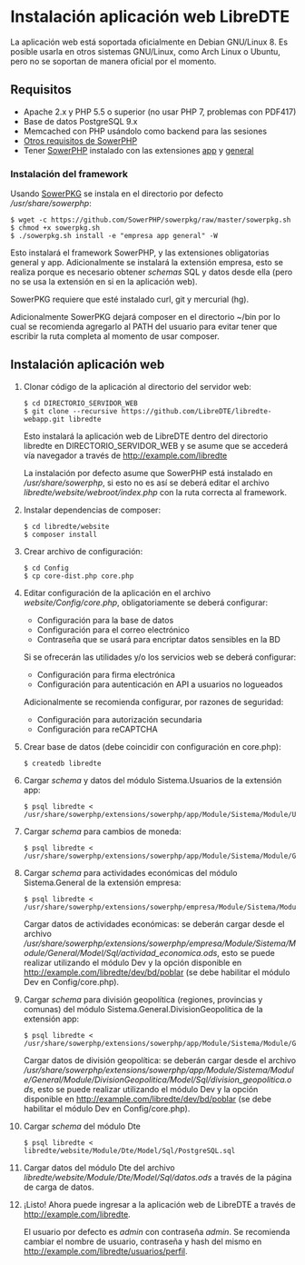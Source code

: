 Instalación aplicación web LibreDTE
===================================

La aplicación web está soportada oficialmente en Debian GNU/Linux 8. Es posible
usarla en otros sistemas GNU/Linux, como Arch Linux o Ubuntu, pero no se
soportan de manera oficial por el momento.

Requisitos
----------

- Apache 2.x y PHP 5.5 o superior (no usar PHP 7, problemas con PDF417)
- Base de datos PostgreSQL 9.x
- Memcached con PHP usándolo como backend para las sesiones
- [Otros requisitos de SowerPHP](https://github.com/SowerPHP/sowerphp/blob/master/INSTALL.md)
- Tener [SowerPHP](https://github.com/SowerPHP/sowerphp) instalado con las
extensiones [app](https://github.com/SowerPHP/extension-app) y
[general](https://github.com/SowerPHP/extension-general)

### Instalación del framework

Usando [SowerPKG](https://github.com/SowerPHP/sowerpkg) se instala en el
directorio por defecto */usr/share/sowerphp*:

	$ wget -c https://github.com/SowerPHP/sowerpkg/raw/master/sowerpkg.sh
	$ chmod +x sowerpkg.sh
	$ ./sowerpkg.sh install -e "empresa app general" -W

Esto instalará el framework SowerPHP, y las extensiones obligatorias general y
app. Adicionalmente se instalará la extensión empresa, esto se realiza porque es
necesario obtener *schemas* SQL y datos desde ella (pero no se usa la extensión
en si en la aplicación web).

SowerPKG requiere que esté instalado curl, git y mercurial (hg).

Adicionalmente SowerPKG dejará composer en el directorio ~/bin por lo cual se
recomienda agregarlo al PATH del usuario para evitar tener que escribir la ruta
completa al momento de usar composer.

Instalación aplicación web
--------------------------

1.	Clonar código de la aplicación al directorio del servidor web:

		$ cd DIRECTORIO_SERVIDOR_WEB
		$ git clone --recursive https://github.com/LibreDTE/libredte-webapp.git libredte

	Esto instalará la aplicación web de LibreDTE dentro del directorio
	libredte en DIRECTORIO_SERVIDOR_WEB y se asume que se accederá vía
	navegador a través de <http://example.com/libredte>

	La instalación por defecto asume que SowerPHP está instalado en
	*/usr/share/sowerphp*, si esto no es así se deberá editar el archivo
	*libredte/website/webroot/index.php* con la ruta correcta al framework.

2.	Instalar dependencias de composer:

		$ cd libredte/website
		$ composer install

3.	Crear archivo de configuración:

		$ cd Config
		$ cp core-dist.php core.php

4.	Editar configuración de la aplicación en el archivo
	*website/Config/core.php*, obligatoriamente se deberá configurar:

	- Configuración para la base de datos
	- Configuración para el correo electrónico
	- Contraseña que se usará para encriptar datos sensibles en la BD

	Si se ofrecerán las utilidades y/o los servicios web se deberá
	configurar:

	- Configuración para firma electrónica
	- Configuración para autenticación en API a usuarios no logueados

	Adicionalmente se recomienda configurar, por razones de seguridad:

	- Configuración para autorización secundaria
	- Configuración para reCAPTCHA

5.	Crear base de datos (debe coincidir con configuración en core.php):

		$ createdb libredte

6.	Cargar *schema* y datos del módulo Sistema.Usuarios de la extensión app:

		$ psql libredte < /usr/share/sowerphp/extensions/sowerphp/app/Module/Sistema/Module/Usuarios/Model/Sql/PostgreSQL/usuarios.sql

7.	Cargar *schema* para cambios de moneda:

		$ psql libredte < /usr/share/sowerphp/extensions/sowerphp/app/Module/Sistema/Module/General/Model/Sql/moneda.sql

8.	Cargar *schema* para actividades económicas del módulo Sistema.General de la extensión empresa:

		$ psql libredte < /usr/share/sowerphp/extensions/sowerphp/empresa/Module/Sistema/Module/General/Model/Sql/PostgreSQL/actividad_economica.sql

	Cargar datos de actividades económicas: se deberán cargar desde el archivo
	*/usr/share/sowerphp/extensions/sowerphp/empresa/Module/Sistema/Module/General/Model/Sql/actividad_economica.ods*,
	esto se puede realizar utilizando el módulo Dev y la opción disponible en <http://example.com/libredte/dev/bd/poblar> (se debe habilitar el módulo Dev en Config/core.php).

9.	Cargar *schema* para división geopolítica (regiones, provincias y comunas) del módulo Sistema.General.DivisionGeopolitica de la extensión app:

		$ psql libredte < /usr/share/sowerphp/extensions/sowerphp/app/Module/Sistema/Module/General/Module/DivisionGeopolitica/Model/Sql/PostgreSQL/division_geopolitica.sql

	Cargar datos de división geopolítica: se deberán cargar desde el archivo
	*/usr/share/sowerphp/extensions/sowerphp/app/Module/Sistema/Module/General/Module/DivisionGeopolitica/Model/Sql/division_geopolitica.ods*,
	esto se puede realizar utilizando el módulo Dev y la opción disponible en <http://example.com/libredte/dev/bd/poblar> (se debe habilitar el módulo Dev en Config/core.php).

10.	Cargar *schema* del módulo Dte

		$ psql libredte < libredte/website/Module/Dte/Model/Sql/PostgreSQL.sql

11.	Cargar datos del módulo Dte del archivo *libredte/website/Module/Dte/Model/Sql/datos.ods* a través de la página de carga de datos.

12.	¡Listo! Ahora puede ingresar a la aplicación web de LibreDTE a través de
	<http://example.com/libredte>.

	El usuario por defecto es *admin* con contraseña *admin*. Se recomienda
	cambiar el nombre de usuario, contraseña y hash del mismo en
	<http://example.com/libredte/usuarios/perfil>.
